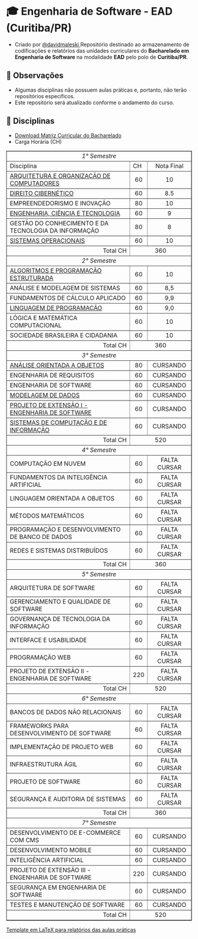 # 🎓 Engenharia de Software - EAD (Curitiba/PR)
   - Criado por <a href="https://github.com/davidmaleski"> @davidmaleski </a>
Repositório destinado ao armazenamento de codificações e relatórios das unidades curriculares do **Bacharelado em Engenharia de Software** na modalidade **EAD** pelo polo de **Curitiba/PR**.

## 📌 Observações  
- Algumas disciplinas não possuem aulas práticas e, portanto, não terão repositórios específicos.  
- Este repositório será atualizado conforme o andamento do curso.  
## 📁 Disciplinas
* [Download Matriz Curricular do Bacharelado](https://www.colaboraread.com.br/aluno/boletim/download-matriz-curricular/3895288401)
* Carga Horária (CH)
<table border="1">
   <tr> <td colspan="3" align="center"> <i>1° Semestre </i></td> </tr>
   <tr> <td>Disciplina</td> <td>CH</td> <td align="center"> Nota Final</td>  </tr>
   <tr> <td> <a href="https://github.com/ENGENHARIA-DE-SOFTWARE-UNOPAR/Algoritimo-e-Programacao-Estruturada" target="_blank"> ARQUITETURA E ORGANIZAÇÃO DE COMPUTADORES </a></td> <td align="center"> 60</td>  <td align="center"> 10</td> </tr>
   <tr> <td> <a href="https://drive.google.com/file/d/1kIGYZ-T_6q31R_UBrF2lBIL73hqszqzU/view?usp=sharing" target="_blanl"> DIREITO CIBERNÉTICO </a></td> <td align="center">60</td> <td align="center"> 8.5</td> </tr>
   <tr> <td>EMPREENDEDORISMO E INOVAÇÃO</td> <td align="center">80</td> <td align="center"> 10</td> </tr>
   <tr> <td> <a href="https://drive.google.com/file/d/1eIlfl4jvaAUEhpHYzVtZfRWxdcStJRyL/view?usp=sharing" target="_blank"> ENGENHARIA, CIÊNCIA E TECNOLOGIA </a></td> <td align="center">60</td> <td align="center"> 9</td> </tr>
   <tr> <td>GESTÃO DO CONHECIMENTO E DA TECNOLOGIA DA INFORMAÇÃO</td> <td align="center">80</td> <td align="center"> 8</td> </tr>
   <tr> <td> <a href="https://drive.google.com/file/d/1oZt-NeLX1gIwYpNcHqTeIHQTFJBx5nOV/view?usp=sharing" target='_blank'> SISTEMAS OPERACIONAIS </a> </td> <td align="center">60</td> <td align="center"> 10</td> </tr>
   <tr> <td align="right">Total CH</td> <td colspan="2" align="center">360</td>   </tr>

   <tr> <td colspan="3" align="center"> <i>2° Semestre </i> </td> </tr>
   <tr> <td> <a href='https://drive.google.com/file/d/1vH8hA4ycbjM8Cv680ZIf1Og0MkmHwEcw/view?usp=sharing' target="_blank"> ALGORITMOS E PROGRAMAÇÃO ESTRUTURADA  </a> </td> <td align="center">60</td> <td align="center">10 </td> </tr>
   <tr> <td> ANÁLISE E MODELAGEM DE SISTEMAS  </td> <td align="center">60</td> <td align="center"> 8,5 </td> </tr>
   <tr> <td> FUNDAMENTOS DE CÁLCULO APLICADO </td> <td align="center">60</td> <td align="center"> 9,9 </td> </tr>
   <tr> <td> <a href='https://drive.google.com/file/d/13BeCm5WZ6xepmXQARdatZiK2mfst9URA/view?usp=sharing' target="_blank"> LINGUAGEM DE PROGRAMAÇÃO </a> </td> <td align="center">60</td> <td align="center"> 9,0 </td> </tr>
   <tr> <td> LÓGICA E MATEMÁTICA COMPUTACIONAL </td> <td align="center">60</td> <td align="center"> 10 </td> </tr>
   <tr> <td> SOCIEDADE BRASILEIRA E CIDADANIA </td> <td align="center">60</td> <td align="center"> 10 </td> </tr>
   <tr> <td align="right">Total CH </td> <td colspan="2" align="center">360</td> </tr>

   <tr> <td colspan="3" align="center"> <i>3° Semestre </i> </td> </tr>
   <tr> <td> <a href="https://github.com/ENGENHARIA-DE-SOFTWARE-UNOPAR/Computacao-em-nuvem-UNOPAR" target="_blank">  ANÁLISE ORIENTADA A OBJETOS </a> </td> <td align="center">80</td> <td align="center"> CURSANDO </td> </tr>
   <tr> <td> ENGENHARIA DE REQUISITOS  </td> <td align="center">60</td> <td align="center"> CURSANDO </td> </tr>
   <tr> <td> ENGENHARIA DE SOFTWARE </td> <td align="center">60</td> <td align="center"> CURSANDO </td> </tr>
   <tr> <td> <a href="https://github.com/ENGENHARIA-DE-SOFTWARE-UNOPAR/gerenciaBanco" target="_blank"> MODELAGEM DE DADOS </a> </td> <td align="center">60</td> <td align="center"> CURSANDO </td> </tr>
   <tr> <td> <a href="https://github.com/ENGENHARIA-DE-SOFTWARE-UNOPAR/database_and_data_development" target="_blank"> PROJETO DE EXTENSÃO I - ENGENHARIA DE SOFTWARE </a> </td> <td align="center">60</td> <td align="center"> CURSANDO </td> </tr>
   <tr> <td> <a href="https://github.com/ENGENHARIA-DE-SOFTWARE-UNOPAR/neuralPerceptron" target="_blank"> SISTEMAS DE COMPUTAÇÃO E DE INFORMAÇÃO </a> </td> <td align="center">60</td> <td align="center"> CURSANDO </td> </tr>
   <tr> <td align="right">Total CH </td> <td colspan="2" align="center">520 </td> </tr>

   <tr> <td colspan="3" align="center"> <i>4° Semestre </i> </td> </tr>
   <tr> <td> COMPUTAÇÃO EM NUVEM </td> <td align="center"> 60 </td> <td align="center"> FALTA CURSAR </td> </tr>
   <tr> <td> FUNDAMENTOS DA INTELIGÊNCIA ARTIFICIAL </td> <td align="center"> 60 </td> <td align="center"> FALTA CURSAR </td> </tr>
   <tr> <td> LINGUAGEM ORIENTADA A OBJETOS </td> <td align="center"> 60 </td> <td align="center"> FALTA CURSAR </td> </tr>
   <tr> <td> MÉTODOS MATEMÁTICOS </td> <td align="center"> 60 </td> <td align="center"> FALTA CURSAR </td> </tr>
   <tr> <td> PROGRAMAÇÃO E DESENVOLVIMENTO DE BANCO DE DADOS </td> <td align="center"> 60 </td> <td align="center"> FALTA CURSAR </td> </tr>
   <tr> <td> REDES E SISTEMAS DISTRIBUÍDOS </td> <td align="center"> 60 </td> <td align="center"> FALTA CURSAR </td> </tr>
   <tr> <td align="right"> Total CH </td> <td colspan="2" align="center"> 360 </td> </tr>

   <tr> <td colspan="3" align="center"> <i>5° Semestre </i> </td> </tr>
   <tr> <td> ARQUITETURA DE SOFTWARE </td> <td align="center"> 60 </td> <td align="center"> FALTA CURSAR </td> </tr>
   <tr> <td> GERENCIAMENTO E QUALIDADE DE SOFTWARE </td> <td align="center"> 60 </td> <td align="center"> FALTA CURSAR </td> </tr>
   <tr> <td> GOVERNANÇA DE TECNOLOGIA DA INFORMAÇÃO </td> <td align="center"> 60 </td> <td align="center"> FALTA CURSAR </td> </tr>
   <tr> <td> INTERFACE E USABILIDADE </td> <td align="center"> 60 </td> <td align="center"> FALTA CURSAR </td> </tr>
   <tr> <td> PROGRAMAÇÃO WEB </td> <td align="center"> 60 </td> <td align="center"> FALTA CURSAR </td> </tr>
   <tr> <td> PROJETO DE EXTENSÃO II - ENGENHARIA DE SOFTWARE </td> <td align="center"> 220 </td> <td align="center"> FALTA CURSAR </td> </tr>
   <tr> <td align="right"> Total CH </td> <td colspan="2" align="center"> 520 </td> </tr>

   <tr> <td colspan="3" align="center"> <i>6° Semestre </i> </td> </tr>
   <tr> <td> BANCOS DE DADOS NÃO RELACIONAIS </td> <td align="center"> 60 </td> <td align="center"> FALTA CURSAR </td> </tr>
   <tr> <td> FRAMEWORKS PARA DESENVOLVIMENTO DE SOFTWARE </td> <td align="center"> 60 </td> <td align="center"> FALTA CURSAR </td> </tr>
   <tr> <td> IMPLEMENTAÇÃO DE PROJETO WEB </td> <td align="center"> 60 </td> <td align="center"> FALTA CURSAR </td> </tr>
   <tr> <td> INFRAESTRUTURA ÁGIL </td> <td align="center"> 60 </td> <td align="center"> FALTA CURSAR </td> </tr>
   <tr> <td> PROJETO DE SOFTWARE </td> <td align="center"> 60 </td> <td align="center"> FALTA CURSAR </td> </tr>
   <tr> <td> SEGURANÇA E AUDITORIA DE SISTEMAS </td> <td align="center"> 60 </td> <td align="center"> FALTA CURSAR </td> </tr>
   <tr> <td align="right"> Total CH </td> <td colspan="2" align="center"> 360 </td> </tr>

   <tr> <td colspan="3" align="center"> <i>7° Semestre </i> </td> </tr>
   <tr> <td> DESENVOLVIMENTO DE E-COMMERCE COM CMS </td> <td align="center"> 60 </td> <td align="center"> CURSANDO </td> </tr>
   <tr> <td> DESENVOLVIMENTO MOBILE </td> <td align="center"> 60 </td> <td align="center"> CURSANDO </td> </tr>
   <tr> <td> INTELIGÊNCIA ARTIFICIAL </td> <td align="center"> 60 </td> <td align="center"> CURSANDO </td> </tr>
   <tr> <td> PROJETO DE EXTENSÃO III - ENGENHARIA DE SOFTWARE </td> <td align="center"> 220 </td> <td align="center"> CURSANDO </td> </tr>
   <tr> <td> SEGURANÇA EM ENGENHARIA DE SOFTWARE </td> <td align="center"> 60 </td> <td align="center"> CURSANDO </td> </tr>
   <tr> <td> TESTES E MANUTENÇÃO DE SOFTWARE </td> <td align="center"> 60 </td> <td align="center"> CURSANDO </td> </tr>
   <tr> <td align="right"> Total CH </td> <td colspan="2" align="center"> 520 </td> </tr>
</table>



<tr> <td colspan="3" align="center"> <a href="https://github.com/ENGENHARIA-DE-SOFTWARE-UNOPAR/Template-UNOPAR" target="_blank"> Template em LaTeX para relatórios das aulas práticas </td> </tr>
</table>



